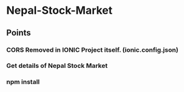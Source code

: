 # Nepal-Stock-Market 

## Points
### CORS Removed in IONIC Project itself. (ionic.config.json)
### Get details of Nepal Stock Market
### npm install
